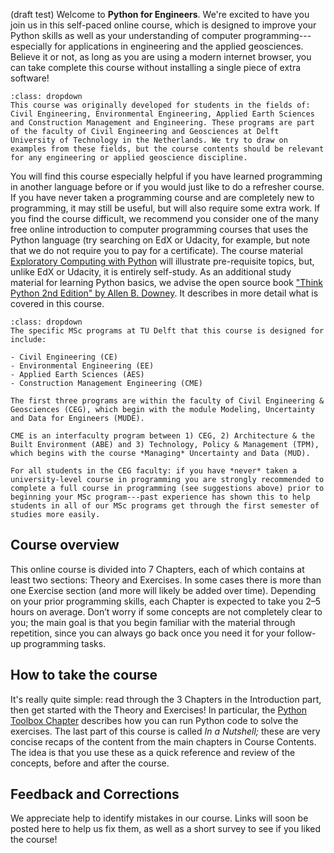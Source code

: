 (draft test) Welcome to **Python for Engineers**. We're excited to have you join us in this self-paced online course, which is designed to improve your Python skills as well as your understanding of computer programming---especially for applications in engineering and the applied geosciences. Believe it or not, as long as you are using a modern internet browser, you can take complete this course without installing a single piece of extra software!
<!-- Join us to automate tasks, analyze data, visualize information, and develop efficient algorithms. Embrace this opportunity to expand your horizons and unlock new possibilities in your academic and professional journey.  -->

```{admonition} What do we mean by "engineers"?
:class: dropdown
This course was originally developed for students in the fields of: Civil Engineering, Environmental Engineering, Applied Earth Sciences and Construction Management and Engineering. These programs are part of the faculty of Civil Engineering and Geosciences at Delft University of Technology in the Netherlands. We try to draw on examples from these fields, but the course contents should be relevant for any engineering or applied geoscience discipline.
```

You will find this course especially helpful if you have learned programming in another language before or if you would just like to do a refresher course. If you have never taken a programming course and are completely new to programming, it may still be useful, but will also require some extra work. If you find the course difficult, we recommend you consider one of the many free online introduction to computer programming courses that uses the Python language (try searching on EdX or Udacity, for example, but note that we do not require you to pay for a certificate). The course material [Exploratory Computing with Python](https://mbakker7.github.io/exploratory_computing_with_python/) will illustrate pre-requisite topics, but, unlike EdX or Udacity, it is entirely self-study. As an additional study material for learning Python basics, we advise the open source book <a href="https://greenteapress.com/wp/think-python-2e/">"Think Python 2nd Edition" by Allen B. Downey</a>. It describes in more detail what is covered in this course.

```{admonition} Note to TU Delft Students (MSc programs)
:class: dropdown
The specific MSc programs at TU Delft that this course is designed for include:

- Civil Engineering (CE)
- Environmental Engineering (EE)
- Applied Earth Sciences (AES)
- Construction Management Engineering (CME)

The first three programs are within the faculty of Civil Engineering & Geosciences (CEG), which begin with the module Modeling, Uncertainty and Data for Engineers (MUDE).

CME is an interfaculty program between 1) CEG, 2) Architecture & the Built Environment (ABE) and 3) Technology, Policy & Management (TPM), which begins with the course *Managing* Uncertainty and Data (MUD).

For all students in the CEG faculty: if you have *never* taken a university-level course in programming you are strongly recommended to complete a full course in programming (see suggestions above) prior to beginning your MSc program---past experience has shown this to help students in all of our MSc programs get through the first semester of studies more easily.
```

## Course overview

This online course is divided into 7 Chapters, each of which contains at least two sections: Theory and Exercises. In some cases there is more than one Exercise section (and more will likely be added over time). Depending on your prior programming skills, each Chapter is expected to take you 2–5 hours on average. Don’t worry if some concepts are not completely clear to you; the main goal is that you begin familiar with the material through repetition, since you can always go back once you need it for your follow-up programming tasks.

## How to take the course

It's really quite simple: read through the 3 Chapters in the Introduction part, then get started with the Theory and Exercises! In particular, the [Python Toolbox Chapter](calculator) describes how you can run Python code to solve the exercises. The last part of this course is called *In a Nutshell;* these are very concise recaps of the content from the main chapters in Course Contents. The idea is that you use these as a quick reference and review of the concepts, before and after the course.

## Feedback and Corrections

We appreciate help to identify mistakes in our course. Links will soon be posted here to help us fix them, as well as a short survey to see if you liked the course!
